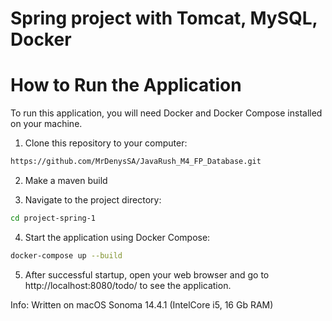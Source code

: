 # Spring project with Tomcat, MySQL, Docker

# How to Run the Application

To run this application, you will need Docker and Docker Compose installed on your machine.

1. Clone this repository to your computer:

```bash
https://github.com/MrDenysSA/JavaRush_M4_FP_Database.git
```
2. Make a maven build  
 

3. Navigate to the project directory:

```bash
cd project-spring-1
```
4. Start the application using Docker Compose:

```bash
docker-compose up --build
```
5. After successful startup, open your web browser and go to http://localhost:8080/todo/ to see the application.

Info:
Written on macOS Sonoma 14.4.1 (IntelCore i5, 16 Gb RAM)